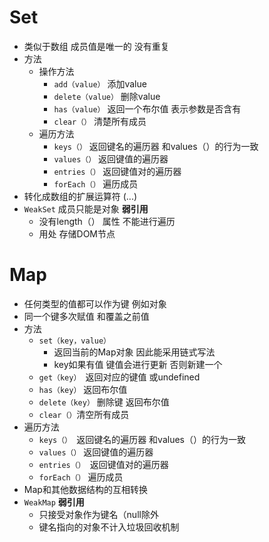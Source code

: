# Set

- 类似于数组 成员值是唯一的 没有重复
- 方法
  - 操作方法
    - `add（value）` 添加value
    - `delete（value）` 删除value
    - `has（value）` 返回一个布尔值 表示参数是否含有
    - `clear（）` 清楚所有成员
  - 遍历方法
    - `keys（）` 返回键名的遍历器 和values（）的行为一致
    - `values（）` 返回键值的遍历器
    - `entries（）` 返回键值对的遍历器
    - `forEach（）` 遍历成员
- 转化成数组的扩展运算符 (...)
- `WeakSet` 成员只能是对象 **弱引用**
  - 没有length（） 属性  不能进行遍历
  - 用处 存储DOM节点 

# Map

- 任何类型的值都可以作为键 例如对象
- 同一个键多次赋值 和覆盖之前值
- 方法
  - `set（key，value）`
    - 返回当前的Map对象 因此能采用链式写法
    - key如果有值 键值会进行更新 否则新建一个
  - `get（key） `返回对应的键值 或undefined
  - `has（key）` 返回布尔值 
  - `delete（key）` 删除键 返回布尔值
  - `clear（）`清空所有成员
- 遍历方法
  - `keys（） `返回键名的遍历器 和values（）的行为一致
  - `values（）` 返回键值的遍历器
  - `entries（） `返回键值对的遍历器
  - `forEach（）` 遍历成员
- Map和其他数据结构的互相转换
- `WeakMap` **弱引用**
  - 只接受对象作为键名（null除外
  - 键名指向的对象不计入垃圾回收机制
